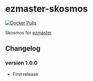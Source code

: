 # ezmaster-skosmos

[![Docker Pulls](https://img.shields.io/docker/pulls/inistcnrs/ezmaster-skosmos.svg)](https://registry.hub.docker.com/u/inistcnrs/ezmaster-skosmos/)

Skosmos for [ezmaster](https://github.com/Inist-CNRS/ezmaster)


## Changelog

### version 1.0.0

- First release
